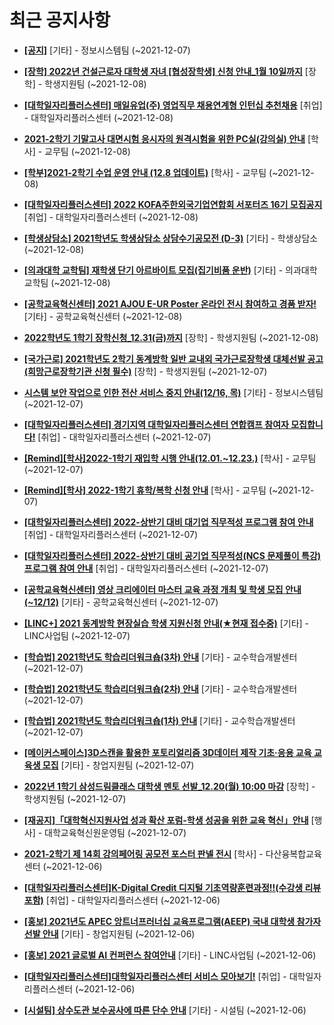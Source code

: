 # 최근 공지사항

* **[[공지]](http://ajou.ac.kr/kr/ajou/notice.do?mode=view&amp;articleNo=141548&amp;article.offset=0&amp;articleLimit=30)**
 [기타] - 정보시스템팀 (~2021-12-07)

* **[[장학] 2022년 건설근로자 대학생 자녀 [협성장학생] 신청 안내_1월 10일까지](http://ajou.ac.kr/kr/ajou/notice.do?mode=view&amp;articleNo=146890&amp;article.offset=0&amp;articleLimit=30)**
 [장학] - 학생지원팀 (~2021-12-08)

* **[[대학일자리플러스센터] 매일유업(주) 영업직무 채용연계형 인턴십 추천채용](http://ajou.ac.kr/kr/ajou/notice.do?mode=view&amp;articleNo=145126&amp;article.offset=0&amp;articleLimit=30)**
 [취업] - 대학일자리플러스센터 (~2021-12-08)

* **[2021-2학기 기말고사 대면시험 응시자의 원격시험을 위한 PC실(강의실) 안내](http://ajou.ac.kr/kr/ajou/notice.do?mode=view&amp;articleNo=145123&amp;article.offset=0&amp;articleLimit=30)**
 [학사] - 교무팀 (~2021-12-08)

* **[[학부]2021-2학기 수업 운영 안내 (12.8 업데이트)](http://ajou.ac.kr/kr/ajou/notice.do?mode=view&amp;articleNo=144649&amp;article.offset=0&amp;articleLimit=30)**
 [학사] - 교무팀 (~2021-12-08)

* **[[대학일자리플러스센터] 2022 KOFA주한외국기업연합회 서포터즈 16기 모집공지](http://ajou.ac.kr/kr/ajou/notice.do?mode=view&amp;articleNo=144577&amp;article.offset=0&amp;articleLimit=30)**
 [취업] - 대학일자리플러스센터 (~2021-12-08)

* **[[학생상담소] 2021학년도 학생상담소 상담수기공모전 (D-3)](http://ajou.ac.kr/kr/ajou/notice.do?mode=view&amp;articleNo=144554&amp;article.offset=0&amp;articleLimit=30)**
 [기타] - 학생상담소 (~2021-12-08)

* **[[의과대학 교학팀] 재학생 단기 아르바이트 모집(집기비품 운반)](http://ajou.ac.kr/kr/ajou/notice.do?mode=view&amp;articleNo=142689&amp;article.offset=0&amp;articleLimit=30)**
 [기타] - 의과대학 교학팀 (~2021-12-08)

* **[[공학교육혁신센터] 2021 AJOU E-UR Poster 온라인 전시 참여하고 경품 받자!](http://ajou.ac.kr/kr/ajou/notice.do?mode=view&amp;articleNo=142669&amp;article.offset=0&amp;articleLimit=30)**
 [기타] - 공학교육혁신센터 (~2021-12-08)

* **[2022학년도 1학기 장학신청_12.31(금)까지](http://ajou.ac.kr/kr/ajou/notice.do?mode=view&amp;articleNo=142664&amp;article.offset=0&amp;articleLimit=30)**
 [장학] - 학생지원팀 (~2021-12-08)

* **[[국가근로] 2021학년도 2학기 동계방학 일반 교내외 국가근로장학생 대체선발 공고(희망근로장학기관 신청 필수)](http://ajou.ac.kr/kr/ajou/notice.do?mode=view&amp;articleNo=142626&amp;article.offset=0&amp;articleLimit=30)**
 [장학] - 학생지원팀 (~2021-12-07)

* **[시스템 보안 작업으로 인한 전산 서비스 중지 안내(12/16, 목)](http://ajou.ac.kr/kr/ajou/notice.do?mode=view&amp;articleNo=142381&amp;article.offset=0&amp;articleLimit=30)**
 [기타] - 정보시스템팀 (~2021-12-07)

* **[[대학일자리플러스센터] 경기지역 대학일자리플러스센터 연합캠프 참여자 모집합니다!](http://ajou.ac.kr/kr/ajou/notice.do?mode=view&amp;articleNo=142121&amp;article.offset=0&amp;articleLimit=30)**
 [취업] - 대학일자리플러스센터 (~2021-12-07)

* **[[Remind][학사]2022-1학기 재입학 시행 안내(12.01.~12.23.)](http://ajou.ac.kr/kr/ajou/notice.do?mode=view&amp;articleNo=141581&amp;article.offset=0&amp;articleLimit=30)**
 [학사] - 교무팀 (~2021-12-07)

* **[[Remind][학사] 2022-1학기 휴학/복학 신청 안내](http://ajou.ac.kr/kr/ajou/notice.do?mode=view&amp;articleNo=141580&amp;article.offset=0&amp;articleLimit=30)**
 [학사] - 교무팀 (~2021-12-07)

* **[[대학일자리플러스센터] 2022-상반기 대비 대기업 직무적성 프로그램 참여 안내](http://ajou.ac.kr/kr/ajou/notice.do?mode=view&amp;articleNo=141579&amp;article.offset=0&amp;articleLimit=30)**
 [취업] - 대학일자리플러스센터 (~2021-12-07)

* **[[대학일자리플러스센터] 2022-상반기 대비 공기업 직무적성(NCS 문제풀이 특강) 프로그램 참여 안내](http://ajou.ac.kr/kr/ajou/notice.do?mode=view&amp;articleNo=141578&amp;article.offset=0&amp;articleLimit=30)**
 [취업] - 대학일자리플러스센터 (~2021-12-07)

* **[[공학교육혁신센터] 영상 크리에이터 마스터 교육 과정 개최 및 학생 모집 안내(~12/12)](http://ajou.ac.kr/kr/ajou/notice.do?mode=view&amp;articleNo=141553&amp;article.offset=0&amp;articleLimit=30)**
 [기타] - 공학교육혁신센터 (~2021-12-07)

* **[[LINC+] 2021 동계방학 현장실습 학생 지원신청 안내(★현재 접수중)](http://ajou.ac.kr/kr/ajou/notice.do?mode=view&amp;articleNo=141551&amp;article.offset=0&amp;articleLimit=30)**
 [기타] - LINC사업팀 (~2021-12-07)

* **[[학습법] 2021학년도 학습리더워크숍(3차) 안내](http://ajou.ac.kr/kr/ajou/notice.do?mode=view&amp;articleNo=141545&amp;article.offset=0&amp;articleLimit=30)**
 [기타] - 교수학습개발센터 (~2021-12-07)

* **[[학습법] 2021학년도 학습리더워크숍(2차) 안내](http://ajou.ac.kr/kr/ajou/notice.do?mode=view&amp;articleNo=141511&amp;article.offset=0&amp;articleLimit=30)**
 [기타] - 교수학습개발센터 (~2021-12-07)

* **[[학습법] 2021학년도 학습리더워크숍(1차) 안내](http://ajou.ac.kr/kr/ajou/notice.do?mode=view&amp;articleNo=140932&amp;article.offset=0&amp;articleLimit=30)**
 [기타] - 교수학습개발센터 (~2021-12-07)

* **[[메이커스페이스]3D스캔을 활용한 포토리얼리즘 3D데이터 제작 기초·응용 교육 교육생 모집](http://ajou.ac.kr/kr/ajou/notice.do?mode=view&amp;articleNo=140198&amp;article.offset=0&amp;articleLimit=30)**
 [기타] - 창업지원팀 (~2021-12-07)

* **[2022년 1학기 삼성드림클래스 대학생 멘토 선발_12.20(월) 10:00 마감](http://ajou.ac.kr/kr/ajou/notice.do?mode=view&amp;articleNo=140194&amp;article.offset=0&amp;articleLimit=30)**
 [장학] - 학생지원팀 (~2021-12-07)

* **[[재공지]「대학혁신지원사업 성과 확산 포럼-학생 성공을 위한 교육 혁신」안내](http://ajou.ac.kr/kr/ajou/notice.do?mode=view&amp;articleNo=140190&amp;article.offset=0&amp;articleLimit=30)**
 [행사] - 대학교육혁신원운영팀 (~2021-12-07)

* **[2021-2학기 제 14회 강의페어링 공모전 포스터 판넬 전시](http://ajou.ac.kr/kr/ajou/notice.do?mode=view&amp;articleNo=139599&amp;article.offset=0&amp;articleLimit=30)**
 [학사] - 다산융복합교육센터 (~2021-12-06)

* **[[대학일자리플러스센터]K-Digital Credit 디지털 기초역량훈련과정!!(수강생 리뷰 포함)](http://ajou.ac.kr/kr/ajou/notice.do?mode=view&amp;articleNo=134498&amp;article.offset=0&amp;articleLimit=30)**
 [취업] - 대학일자리플러스센터 (~2021-12-06)

* **[[홍보] 2021년도 APEC 앙트너프러너십 교육프로그램(AEEP) 국내 대학생 참가자 선발 안내](http://ajou.ac.kr/kr/ajou/notice.do?mode=view&amp;articleNo=133441&amp;article.offset=0&amp;articleLimit=30)**
 [기타] - 창업지원팀 (~2021-12-06)

* **[[홍보] 2021 글로벌 AI 컨퍼런스 참여안내](http://ajou.ac.kr/kr/ajou/notice.do?mode=view&amp;articleNo=132518&amp;article.offset=0&amp;articleLimit=30)**
 [기타] - LINC사업팀 (~2021-12-06)

* **[[대학일자리플러스센터]대학일자리플러스센터 서비스 모아보기!](http://ajou.ac.kr/kr/ajou/notice.do?mode=view&amp;articleNo=132506&amp;article.offset=0&amp;articleLimit=30)**
 [취업] - 대학일자리플러스센터 (~2021-12-06)

* **[[시설팀] 상수도관 보수공사에 따른 단수 안내](http://ajou.ac.kr/kr/ajou/notice.do?mode=view&amp;articleNo=132456&amp;article.offset=0&amp;articleLimit=30)**
 [기타] - 시설팀 (~2021-12-06)
